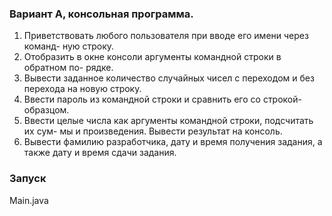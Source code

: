 
### Вариант A, консольная программа.
1. Приветствовать любого пользователя при вводе его имени через команд-
   ную строку.
2. Отобразить в окне консоли аргументы командной строки в обратном по-
   рядке.
3. Вывести заданное количество случайных чисел с переходом и без перехода
   на новую строку.
4. Ввести пароль из командной строки и сравнить его со строкой-образцом.
5. Ввести целые числа как аргументы командной строки, подсчитать их сум-
   мы и произведения. Вывести результат на консоль.
6. Вывести фамилию разработчика, дату и время получения задания, а также
   дату и время сдачи задания.

### Запуск
Main.java


